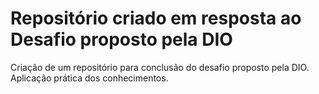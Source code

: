 # Repositório criado em resposta ao Desafio proposto pela DIO
Criação de um repositório para conclusão do desafio proposto pela DIO.
Aplicação prática dos conhecimentos.
